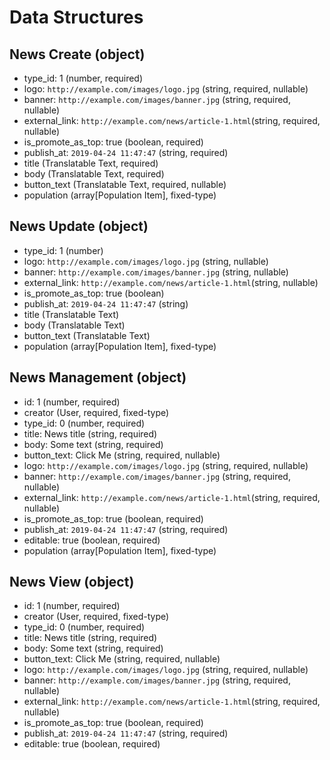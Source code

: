 # Data Structures

## News Create (object)
+ type_id: 1 (number, required)
+ logo: `http://example.com/images/logo.jpg` (string, required, nullable)
+ banner: `http://example.com/images/banner.jpg` (string, required, nullable)
+ external_link: `http://example.com/news/article-1.html`(string, required, nullable)
+ is_promote_as_top: true (boolean, required)
+ publish_at: `2019-04-24 11:47:47` (string, required)
+ title (Translatable Text, required)
+ body (Translatable Text, required)
+ button_text (Translatable Text, required, nullable)
+ population (array[Population Item], fixed-type)

## News Update (object)
+ type_id: 1 (number)
+ logo: `http://example.com/images/logo.jpg` (string, nullable)
+ banner: `http://example.com/images/banner.jpg` (string, nullable)
+ external_link: `http://example.com/news/article-1.html`(string, nullable)
+ is_promote_as_top: true (boolean)
+ publish_at: `2019-04-24 11:47:47` (string)
+ title (Translatable Text)
+ body (Translatable Text)
+ button_text (Translatable Text)
+ population (array[Population Item], fixed-type)

## News Management (object)
+ id: 1 (number, required)
+ creator (User, required, fixed-type)
+ type_id: 0 (number, required)
+ title: News title (string, required)
+ body: Some text (string, required)
+ button_text: Click Me (string, required, nullable)
+ logo: `http://example.com/images/logo.jpg` (string, required, nullable)
+ banner: `http://example.com/images/banner.jpg` (string, required, nullable)
+ external_link: `http://example.com/news/article-1.html`(string, required, nullable)
+ is_promote_as_top: true (boolean, required)
+ publish_at: `2019-04-24 11:47:47` (string, required)
+ editable: true (boolean, required)
+ population (array[Population Item], fixed-type)

## News View (object)
+ id: 1 (number, required)
+ creator (User, required, fixed-type)
+ type_id: 0 (number, required)
+ title: News title (string, required)
+ body: Some text (string, required)
+ button_text: Click Me (string, required, nullable)
+ logo: `http://example.com/images/logo.jpg` (string, required, nullable)
+ banner: `http://example.com/images/banner.jpg` (string, required, nullable)
+ external_link: `http://example.com/news/article-1.html`(string, required, nullable)
+ is_promote_as_top: true (boolean, required)
+ publish_at: `2019-04-24 11:47:47` (string, required)
+ editable: true (boolean, required)
